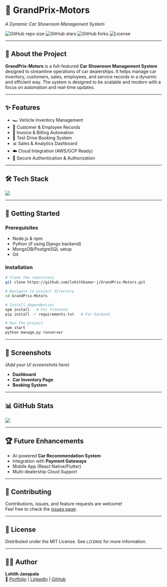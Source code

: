 # 🚗 GrandPrix-Motors
*A Dynamic Car Showroom Management System*

![GitHub repo size](https://img.shields.io/github/repo-size/lohithkumar-j/GrandPrix-Motors)
![GitHub stars](https://img.shields.io/github/stars/lohithkumar-j/GrandPrix-Motors?style=social)
![GitHub forks](https://img.shields.io/github/forks/lohithkumar-j/GrandPrix-Motors?style=social)
![License](https://img.shields.io/badge/License-MIT-blue.svg)

---

## 📖 About the Project
**GrandPrix-Motors** is a full-featured **Car Showroom Management System** designed to streamline operations of car dealerships. It helps manage car inventory, customers, sales, employees, and service records in a dynamic and efficient way. The system is designed to be scalable and modern with a focus on automation and real-time updates.

---

## ✨ Features
- 🏎️ Vehicle Inventory Management
- 👥 Customer & Employee Records
- 📑 Invoice & Billing Automation
- 📅 Test Drive Booking System
- 📊 Sales & Analytics Dashboard
- ☁️ Cloud Integration (AWS/GCP Ready)
- 🔐 Secure Authentication & Authorization

---

## 🛠 Tech Stack
<p align="left">
<img src="https://skillicons.dev/icons?i=html,css,js,react,nodejs,express,mongodb,python,django,postgres,git,docker,kubernetes,aws,gcp&perline=9" />
</p>

---

## 🚀 Getting Started

### Prerequisites
- Node.js & npm
- Python (if using Django backend)
- MongoDB/PostgreSQL setup
- Git

### Installation
```bash
# Clone the repository
git clone https://github.com/lohithkumar-j/GrandPrix-Motors.git

# Navigate to project directory
cd GrandPrix-Motors

# Install dependencies
npm install   # For frontend
pip install -r requirements.txt   # For backend

# Run the project
npm start
python manage.py runserver
```

---

## 📸 Screenshots
*(Add your UI screenshots here)*

- **Dashboard**
- **Car Inventory Page**
- **Booking System**

---

## 📊 GitHub Stats
![](https://github-readme-stats.vercel.app/api/pin/?username=lohithkumar-j&repo=GrandPrix-Motors&theme=radical)

---

## 🏆 Future Enhancements
- AI-powered **Car Recommendation System**
- Integration with **Payment Gateways**
- Mobile App (React Native/Flutter)
- Multi-dealership Cloud Support

---

## 🤝 Contributing
Contributions, issues, and feature requests are welcome!<br>
Feel free to check the [issues page](../../issues).

---

## 📜 License
Distributed under the MIT License. See `LICENSE` for more information.

---

## 👨‍💻 Author
**Lohith Janapala**  
🔗 [Portfolio](https://jlks-portfolio.netlify.app/) | [LinkedIn](https://www.linkedin.com/in/janapalalohithkumar/) | [GitHub](https://github.com/lohithkumar-j)
